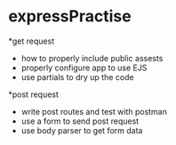 # expressPractise

*get request
 * how to properly include public assests
 * properly configure app to use EJS
 * use partials to dry up the code


*post request
 * write post routes and test with postman
 * use a form to send post request
 * use body parser to get form data
 